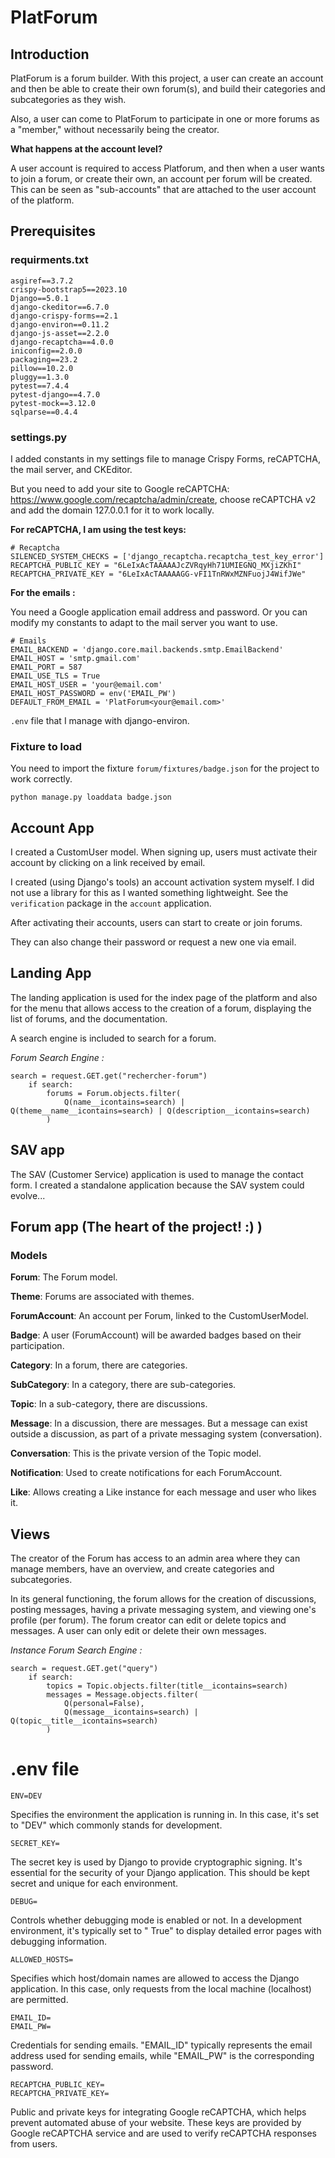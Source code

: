 # PlatForum

## Introduction

PlatForum is a forum builder. With this project, a user can create an account and then be able to
create their own forum(s), and build their categories and subcategories as they wish.

Also, a user can come to PlatForum to participate in one or more forums as a "member," without necessarily
being the creator.

**What happens at the account level?**

A user account is required to access Platforum, and then when a user wants to join a forum, or create their own,
an account per forum will be created. This can be seen as "sub-accounts" that are attached to the user account of the
platform.

## Prerequisites

### requirments.txt

```
asgiref==3.7.2
crispy-bootstrap5==2023.10
Django==5.0.1
django-ckeditor==6.7.0
django-crispy-forms==2.1
django-environ==0.11.2
django-js-asset==2.2.0
django-recaptcha==4.0.0
iniconfig==2.0.0
packaging==23.2
pillow==10.2.0
pluggy==1.3.0
pytest==7.4.4
pytest-django==4.7.0
pytest-mock==3.12.0
sqlparse==0.4.4
```

### settings.py

I added constants in my settings file to manage Crispy Forms, reCAPTCHA, the mail server, and CKEditor.

But you need to add your site to Google reCAPTCHA: https://www.google.com/recaptcha/admin/create,
choose reCAPTCHA v2 and add the domain 127.0.0.1 for it to work locally.

**For reCAPTCHA, I am using the test keys:**

```
# Recaptcha
SILENCED_SYSTEM_CHECKS = ['django_recaptcha.recaptcha_test_key_error']
RECAPTCHA_PUBLIC_KEY = "6LeIxAcTAAAAAJcZVRqyHh71UMIEGNQ_MXjiZKhI"
RECAPTCHA_PRIVATE_KEY = "6LeIxAcTAAAAAGG-vFI1TnRWxMZNFuojJ4WifJWe"
```

**For the emails :**

You need a Google application email address and password. Or you can modify my constants to
adapt to the mail server you want to use.

```
# Emails
EMAIL_BACKEND = 'django.core.mail.backends.smtp.EmailBackend'
EMAIL_HOST = 'smtp.gmail.com'
EMAIL_PORT = 587
EMAIL_USE_TLS = True
EMAIL_HOST_USER = 'your@email.com'
EMAIL_HOST_PASSWORD = env('EMAIL_PW')
DEFAULT_FROM_EMAIL = 'PlatForum<your@email.com>'
```

```.env``` file that I manage with django-environ.

### Fixture to load

You need to import the fixture ```forum/fixtures/badge.json``` for the project to work correctly.

```
python manage.py loaddata badge.json
```

## Account App

I created a CustomUser model. When signing up, users must activate their account by clicking on a link received by
email.

I created (using Django's tools) an account activation system myself. I did not use a library for
this as I wanted something lightweight. See the ```verification``` package in the ```account``` application.

After activating their accounts, users can start to create or join forums.

They can also change their password or request a new one via email.

## Landing App

The landing application is used for the index page of the platform and also for the menu that allows access to
the creation of a forum, displaying the list of forums, and the documentation.

A search engine is included to search for a forum.

*Forum Search Engine :*

```
search = request.GET.get("rechercher-forum")
    if search:
        forums = Forum.objects.filter(
            Q(name__icontains=search) | Q(theme__name__icontains=search) | Q(description__icontains=search)
        )
```

## SAV app

The SAV (Customer Service) application is used to manage the contact form. I created a standalone application because
the
SAV system could evolve...

## Forum app (The heart of the project! :) )

### Models

**Forum**: The Forum model.

**Theme**: Forums are associated with themes.

**ForumAccount**: An account per Forum, linked to the CustomUserModel.

**Badge**: A user (ForumAccount) will be awarded badges based on their participation.

**Category**: In a forum, there are categories.

**SubCategory**: In a category, there are sub-categories.

**Topic**: In a sub-category, there are discussions.

**Message**: In a discussion, there are messages. But a message can exist outside a discussion, as part of
a private messaging system (conversation).

**Conversation**: This is the private version of the Topic model.

**Notification**: Used to create notifications for each ForumAccount.

**Like**: Allows creating a Like instance for each message and user who likes it.

## Views

The creator of the Forum has access to an admin area where they can manage members, have an overview, and create
categories and subcategories.

In its general functioning, the forum allows for the creation of discussions, posting messages, having a
private messaging system, and viewing one's profile (per forum).
The forum creator can edit or delete topics and messages. A user can only edit or
delete their own messages.

*Instance Forum Search Engine :*

```
search = request.GET.get("query")
    if search:
        topics = Topic.objects.filter(title__icontains=search)
        messages = Message.objects.filter(
            Q(personal=False),
            Q(message__icontains=search) | Q(topic__title__icontains=search)
        )
```

# .env file

```ENV=DEV```

Specifies the environment the application is running in. In this case, it's set to "DEV" which commonly
stands for development.


```SECRET_KEY=```

The secret key is used by Django to provide cryptographic signing. It's essential for the security of your
Django application. This should be kept secret and unique for each environment.


```DEBUG=```

Controls whether debugging mode is enabled or not. In a development environment, it's typically set to "
True" to display detailed error pages with debugging information.


```ALLOWED_HOSTS=```

Specifies which host/domain names are allowed to access the Django application. In this case, only requests
from the local machine (localhost) are permitted.


```
EMAIL_ID=
EMAIL_PW=
```

Credentials for sending emails. "EMAIL_ID" typically represents the email address used for sending emails,
while "EMAIL_PW" is the corresponding password.


```
RECAPTCHA_PUBLIC_KEY=
RECAPTCHA_PRIVATE_KEY=
```

Public and private keys for integrating Google reCAPTCHA, which helps prevent automated abuse of your
website. These keys are provided by Google reCAPTCHA service and are used to verify reCAPTCHA responses from users.
